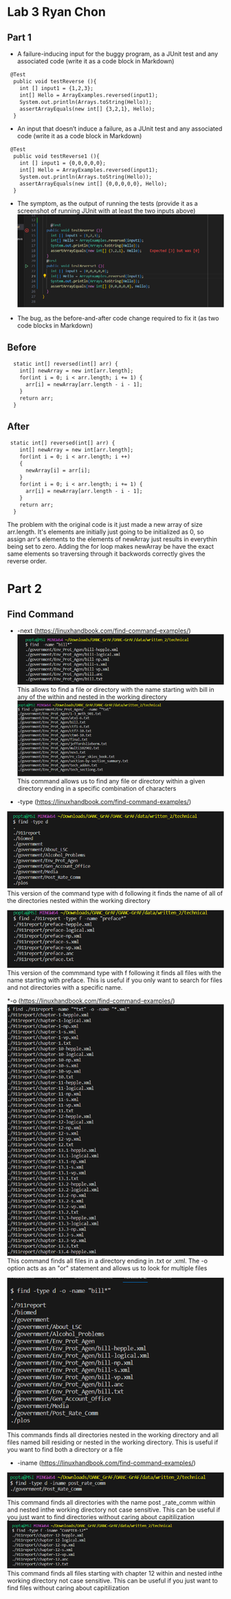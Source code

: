 # Lab 3 Ryan Chon

## Part 1
* A failure-inducing input for the buggy program, as a JUnit test and any associated code (write it as a code block in Markdown)


```
 @Test
  public void testReverse (){
    int [] input1 = {1,2,3};
    int[] Hello = ArrayExamples.reversed(input1);
    System.out.println(Arrays.toString(Hello));
    assertArrayEquals(new int[] {3,2,1}, Hello);
  }
```

* An input that doesn’t induce a failure, as a JUnit test and any associated code (write it as a code block in Markdown)


```
 @Test
  public void testReverse1 (){
    int [] input1 = {0,0,0,0,0};
    int[] Hello = ArrayExamples.reversed(input1);
    System.out.println(Arrays.toString(Hello));
    assertArrayEquals(new int[] {0,0,0,0,0}, Hello);
  }
```

* The symptom, as the output of running the tests (provide it as a screenshot of running JUnit with at least the two inputs above)
![StringServerCode](JunitTest.png)

* The bug, as the before-and-after code change required to fix it (as two code blocks in Markdown)


## Before
```
  static int[] reversed(int[] arr) {
    int[] newArray = new int[arr.length];
    for(int i = 0; i < arr.length; i += 1) {
      arr[i] = newArray[arr.length - i - 1];
    }
    return arr;
  }
``` 

## After 

```
 static int[] reversed(int[] arr) {
    int[] newArray = new int[arr.length];
    for(int i = 0; i < arr.length; i ++)
    {
      newArray[i] = arr[i];
    }
    for(int i = 0; i < arr.length; i += 1) {
      arr[i] = newArray[arr.length - i - 1];
    }
    return arr;
  }
```
The problem with the original code is it just made a new array of size arr.length. It's elements are initially just going to be initialized as 0, so assign arr's elements to the elements of newArray just results in everythin being set to zero. Adding the for loop makes newArray be have the exact same elements so traversing through it backwords correctly gives the reverse order.

# Part 2

## Find Command

* -next (https://linuxhandbook.com/find-command-examples/)
![hi](Example1(4).png)
This allows to find a file or directory with the name starting with bill in any of the within and nested in the working directory
![hi](Example2(3).png)
This command allows us to find any file or directory within a given directory ending in a specific combination of characters

* -type (https://linuxhandbook.com/find-command-examples/)

![hi](Example3(4).png)
This version of the command type with d following it finds the name of all of the directories nested within the working directory

![hi](Example4(4).png)
This version of the commmand type with f following it finds all files with the name starting with preface. This is useful if you only want to search for files and not directories with a specific name.

*-o  (https://linuxhandbook.com/find-command-examples/)
![hi](Example5.png)
This command finds all files in a directory ending in .txt or .xml. The -o option acts as an "or" statement and allows us to look for multiple files

![hi](Example6.png)
This commands finds all directories nested in the working directory and all files named bill residing or nested in the working directory. This is useful if you want to find both a directory or a file
* -iname (https://linuxhandbook.com/find-command-examples/)

![hi](example7.png)
This command finds all directories with the name post _rate_comm within and nested inthe working directory not case sensitive. This can be useful if you just want to find directories without caring about capitilization
![hi](Example8.png)
This command finds all files starting with chapter 12 within and nested inthe working directory not case sensitive. This can be useful if you just want to find files without caring about capitilization
